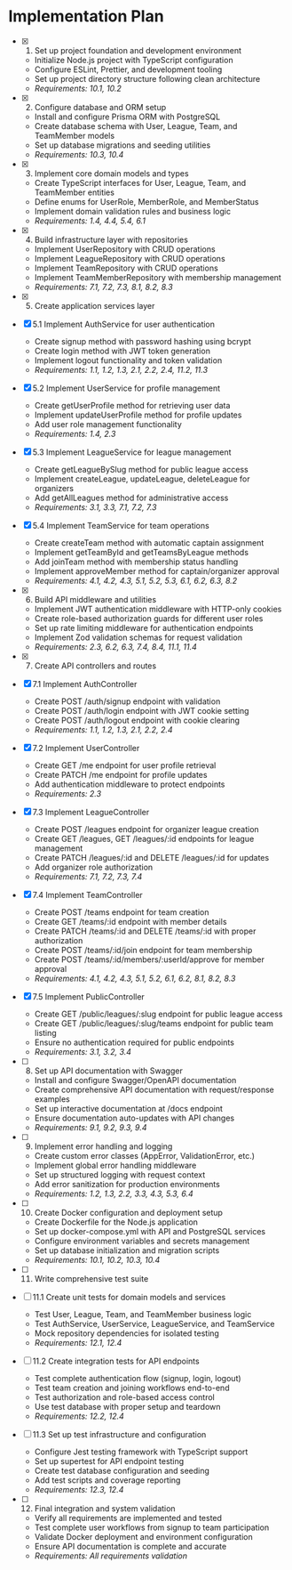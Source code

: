 # Implementation Plan

- [x] 1. Set up project foundation and development environment






  - Initialize Node.js project with TypeScript configuration
  - Configure ESLint, Prettier, and development tooling
  - Set up project directory structure following clean architecture
  - _Requirements: 10.1, 10.2_

- [x] 2. Configure database and ORM setup






  - Install and configure Prisma ORM with PostgreSQL
  - Create database schema with User, League, Team, and TeamMember models
  - Set up database migrations and seeding utilities
  - _Requirements: 10.3, 10.4_

- [x] 3. Implement core domain models and types





  - Create TypeScript interfaces for User, League, Team, and TeamMember entities
  - Define enums for UserRole, MemberRole, and MemberStatus
  - Implement domain validation rules and business logic
  - _Requirements: 1.4, 4.4, 5.4, 6.1_

- [x] 4. Build infrastructure layer with repositories





  - Implement UserRepository with CRUD operations
  - Implement LeagueRepository with CRUD operations
  - Implement TeamRepository with CRUD operations
  - Implement TeamMemberRepository with membership management
  - _Requirements: 7.1, 7.2, 7.3, 8.1, 8.2, 8.3_

- [x] 5. Create application services layer





- [x] 5.1 Implement AuthService for user authentication


  - Create signup method with password hashing using bcrypt
  - Create login method with JWT token generation
  - Implement logout functionality and token validation
  - _Requirements: 1.1, 1.2, 1.3, 2.1, 2.2, 2.4, 11.2, 11.3_

- [x] 5.2 Implement UserService for profile management


  - Create getUserProfile method for retrieving user data
  - Implement updateUserProfile method for profile updates
  - Add user role management functionality
  - _Requirements: 1.4, 2.3_

- [x] 5.3 Implement LeagueService for league management


  - Create getLeagueBySlug method for public league access
  - Implement createLeague, updateLeague, deleteLeague for organizers
  - Add getAllLeagues method for administrative access
  - _Requirements: 3.1, 3.3, 7.1, 7.2, 7.3_

- [x] 5.4 Implement TeamService for team operations


  - Create createTeam method with automatic captain assignment
  - Implement getTeamById and getTeamsByLeague methods
  - Add joinTeam method with membership status handling
  - Implement approveMember method for captain/organizer approval
  - _Requirements: 4.1, 4.2, 4.3, 5.1, 5.2, 5.3, 6.1, 6.2, 6.3, 8.2_

- [x] 6. Build API middleware and utilities








  - Implement JWT authentication middleware with HTTP-only cookies
  - Create role-based authorization guards for different user roles
  - Set up rate limiting middleware for authentication endpoints
  - Implement Zod validation schemas for request validation
  - _Requirements: 2.3, 6.2, 6.3, 7.4, 8.4, 11.1, 11.4_

- [x] 7. Create API controllers and routes





- [x] 7.1 Implement AuthController


  - Create POST /auth/signup endpoint with validation
  - Create POST /auth/login endpoint with JWT cookie setting
  - Create POST /auth/logout endpoint with cookie clearing
  - _Requirements: 1.1, 1.2, 1.3, 2.1, 2.2, 2.4_

- [x] 7.2 Implement UserController


  - Create GET /me endpoint for user profile retrieval
  - Create PATCH /me endpoint for profile updates
  - Add authentication middleware to protect endpoints
  - _Requirements: 2.3_

- [x] 7.3 Implement LeagueController


  - Create POST /leagues endpoint for organizer league creation
  - Create GET /leagues, GET /leagues/:id endpoints for league management
  - Create PATCH /leagues/:id and DELETE /leagues/:id for updates
  - Add organizer role authorization
  - _Requirements: 7.1, 7.2, 7.3, 7.4_

- [x] 7.4 Implement TeamController


  - Create POST /teams endpoint for team creation
  - Create GET /teams/:id endpoint with member details
  - Create PATCH /teams/:id and DELETE /teams/:id with proper authorization
  - Create POST /teams/:id/join endpoint for team membership
  - Create POST /teams/:id/members/:userId/approve for member approval
  - _Requirements: 4.1, 4.2, 4.3, 5.1, 5.2, 6.1, 6.2, 8.1, 8.2, 8.3_

- [x] 7.5 Implement PublicController


  - Create GET /public/leagues/:slug endpoint for public league access
  - Create GET /public/leagues/:slug/teams endpoint for public team listing
  - Ensure no authentication required for public endpoints
  - _Requirements: 3.1, 3.2, 3.4_

- [ ] 8. Set up API documentation with Swagger
  - Install and configure Swagger/OpenAPI documentation
  - Create comprehensive API documentation with request/response examples
  - Set up interactive documentation at /docs endpoint
  - Ensure documentation auto-updates with API changes
  - _Requirements: 9.1, 9.2, 9.3, 9.4_

- [ ] 9. Implement error handling and logging
  - Create custom error classes (AppError, ValidationError, etc.)
  - Implement global error handling middleware
  - Set up structured logging with request context
  - Add error sanitization for production environments
  - _Requirements: 1.2, 1.3, 2.2, 3.3, 4.3, 5.3, 6.4_

- [ ] 10. Create Docker configuration and deployment setup
  - Create Dockerfile for the Node.js application
  - Set up docker-compose.yml with API and PostgreSQL services
  - Configure environment variables and secrets management
  - Set up database initialization and migration scripts
  - _Requirements: 10.1, 10.2, 10.3, 10.4_

- [ ] 11. Write comprehensive test suite
- [ ] 11.1 Create unit tests for domain models and services
  - Test User, League, Team, and TeamMember business logic
  - Test AuthService, UserService, LeagueService, and TeamService
  - Mock repository dependencies for isolated testing
  - _Requirements: 12.1, 12.4_

- [ ] 11.2 Create integration tests for API endpoints
  - Test complete authentication flow (signup, login, logout)
  - Test team creation and joining workflows end-to-end
  - Test authorization and role-based access control
  - Use test database with proper setup and teardown
  - _Requirements: 12.2, 12.4_

- [ ] 11.3 Set up test infrastructure and configuration
  - Configure Jest testing framework with TypeScript support
  - Set up supertest for API endpoint testing
  - Create test database configuration and seeding
  - Add test scripts and coverage reporting
  - _Requirements: 12.3, 12.4_

- [ ] 12. Final integration and system validation
  - Verify all requirements are implemented and tested
  - Test complete user workflows from signup to team participation
  - Validate Docker deployment and environment configuration
  - Ensure API documentation is complete and accurate
  - _Requirements: All requirements validation_